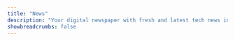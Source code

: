 ```yaml
---
title: "News"
description: "Your digital newspaper with fresh and latest tech news in Pakistan."
showbreadcrumbs: false
---
```



